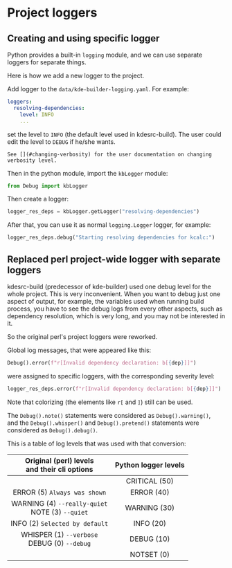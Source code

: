 # Project loggers

## Creating and using specific logger

Python provides a built-in `logging` module, and we can use separate loggers for separate things.

Here is how we add a new logger to the project.

Add logger to the `data/kde-builder-logging.yaml`. For example:
```yaml
loggers:
  resolving-dependencies:
    level: INFO
    ...
```

set the level to `INFO` (the default level used in kdesrc-build). The user could edit the level to `DEBUG` if he/she wants.

```{note}
See [](#changing-verbosity) for the user documentation on changing verbosity level.
```

Then in the python module, import the `kbLogger` module:
```python
from Debug import kbLogger
```

Then create a logger:
```python
logger_res_deps = kbLogger.getLogger("resolving-dependencies")
```

After that, you can use it as normal `logging.Logger` logger, for example:
```python
logger_res_deps.debug("Starting resolving dependencies for kcalc:")
```

## Replaced perl project-wide logger with separate loggers

kdesrc-build (predecessor of kde-builder) used one debug level for the whole project. This is very inconvenient.
When you want to debug just one aspect of output, for example, the variables used when running build process, you have to see
the debug logs from every other aspects, such as dependency resolution, which is very long, and you may not be interested in it.

So the original perl's project loggers were reworked.

Global log messages, that were appeared like this:
```python
Debug().error(f"r[Invalid dependency declaration: b[{dep}]]")
```

were assigned to specific loggers, with the corresponding severity level:
```python
logger_res_deps.error(f"r[Invalid dependency declaration: b[{dep}]]")
```

Note that colorizing (the elements like `r[` and `]`) still can be used.

The `Debug().note()` statements were considered as `Debug().warning()`,  
and the `Debug().whisper()` and `Debug().pretend()` statements were considered as `Debug().debug()`.

This is a table of log levels that was used with that conversion: 

|  Original (perl) levels <br/> and their cli options   | Python logger levels |
|:-----------------------------------------------------:|:--------------------:|
|                                                       |    CRITICAL (50)     |
|             ERROR (5) `Always was shown`              |      ERROR (40)      |
| WARNING (4) `--really-quiet` <br/> NOTE (3) `--quiet` |     WARNING (30)     |
|            INFO (2) `Selected by default`             |      INFO (20)       |
|   WHISPER (1) `--verbose` <br/> DEBUG (0) `--debug`   |      DEBUG (10)      |
|                                                       |      NOTSET (0)      |
